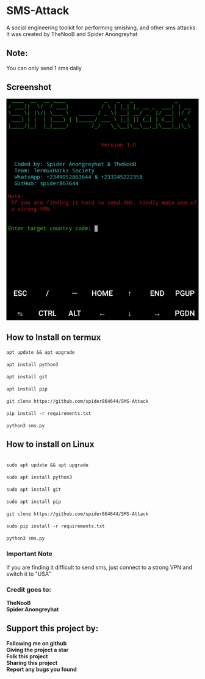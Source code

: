 # SMS-Attack
A social engineering toolkit for performing smishing, and other sms attacks. <br>
It was created by TheNooB and Spider Anongreyhat<br>

## Note:
You can only send 1 sms daily

## Screenshot
<img src="sms-attack.jpg" alt="Image not available">

## How to Install on termux
```
apt update && apt upgrade

apt install python3

apt install git

apt install pip

git clone https://github.com/spider864644/SMS-Attack

pip install -r requirements.txt

python3 sms.py

```

## How to install on Linux

```

sudo apt update && apt upgrade

sudo apt install python3

sudo apt install git

sudo apt install pip

git clone https://github.com/spider864644/SMS-Attack

sudo pip install -r requirements.txt

python3 sms.py

```

### Important Note

If you are finding it difficult to send sms, just connect to a strong VPN and switch it to "USA"

### Credit goes to:
<b>TheNooB<br>
Spider Anongreyhat</b>

## Support this project by:
<b>
Following me on github<br>
Giving the project a star<br>
Folk this project<br>
Sharing this project<br>
Report any bugs you found

</b> 
